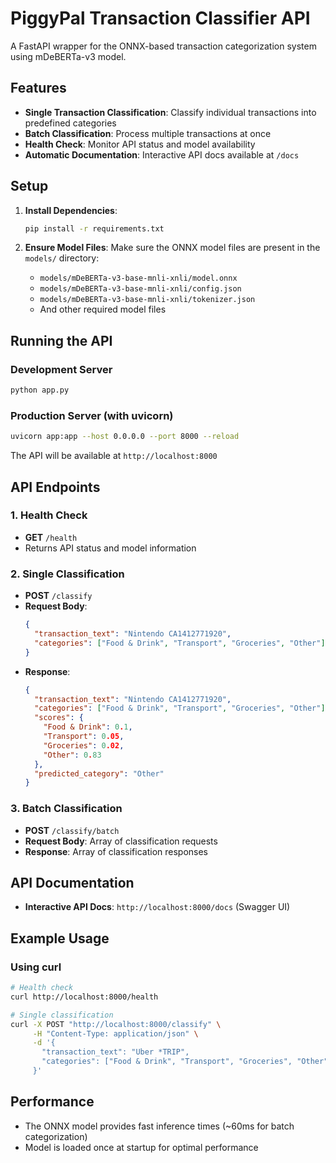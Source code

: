 # PiggyPal Transaction Classifier API

A FastAPI wrapper for the ONNX-based transaction categorization system using mDeBERTa-v3 model.

## Features

- **Single Transaction Classification**: Classify individual transactions into predefined categories
- **Batch Classification**: Process multiple transactions at once
- **Health Check**: Monitor API status and model availability
- **Automatic Documentation**: Interactive API docs available at `/docs`

## Setup

1. **Install Dependencies**:
   ```bash
   pip install -r requirements.txt
   ```

2. **Ensure Model Files**: Make sure the ONNX model files are present in the `models/` directory:
   - `models/mDeBERTa-v3-base-mnli-xnli/model.onnx`
   - `models/mDeBERTa-v3-base-mnli-xnli/config.json`
   - `models/mDeBERTa-v3-base-mnli-xnli/tokenizer.json`
   - And other required model files

## Running the API

### Development Server
```bash
python app.py
```

### Production Server (with uvicorn)
```bash
uvicorn app:app --host 0.0.0.0 --port 8000 --reload
```

The API will be available at `http://localhost:8000`

## API Endpoints

### 1. Health Check
- **GET** `/health`
- Returns API status and model information

### 2. Single Classification
- **POST** `/classify`
- **Request Body**:
  ```json
  {
    "transaction_text": "Nintendo CA1412771920",
    "categories": ["Food & Drink", "Transport", "Groceries", "Other"]
  }
  ```
- **Response**:
  ```json
  {
    "transaction_text": "Nintendo CA1412771920",
    "categories": ["Food & Drink", "Transport", "Groceries", "Other"],
    "scores": {
      "Food & Drink": 0.1,
      "Transport": 0.05,
      "Groceries": 0.02,
      "Other": 0.83
    },
    "predicted_category": "Other"
  }
  ```

### 3. Batch Classification
- **POST** `/classify/batch`
- **Request Body**: Array of classification requests
- **Response**: Array of classification responses

## API Documentation

- **Interactive API Docs**: `http://localhost:8000/docs` (Swagger UI)

## Example Usage

### Using curl
```bash
# Health check
curl http://localhost:8000/health

# Single classification
curl -X POST "http://localhost:8000/classify" \
     -H "Content-Type: application/json" \
     -d '{
       "transaction_text": "Uber *TRIP",
       "categories": ["Food & Drink", "Transport", "Groceries", "Other"]
     }'
```


## Performance

- The ONNX model provides fast inference times (~60ms for batch categorization)
- Model is loaded once at startup for optimal performance 